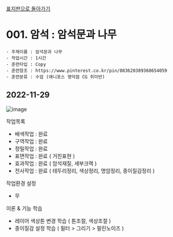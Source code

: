 [표지판으로 돌아가기](/Paint-Prop-Sign/README.md)

# 001. 암석 : 암석문과 나무

```
- 주제이름 : 암석문과 나무
- 작업시간 : 1시간
- 훈련타입 : Copy
- 훈련참조 : https://www.pinterest.co.kr/pin/883620389368654059
- 훈련분류 : 수업 (애니포스 명덕점 CG 취미반)
```

## 2022-11-29
![image](https://user-images.githubusercontent.com/77244047/204543621-2c6be8c0-7a33-43bf-8adc-85266cea87bd.png)

작업목록
- 배색작업 : 완료
- 구역작업 : 완료
- 정밀작업 : 완료
- 표면작업 : 완료 ( 거친표현 )
- 효과작업 : 완료 ( 암석재질, 세부크랙 )
- 전사작업 : 완료 ( 테두리정리, 색상정리, 명암정리, 종이질감정리 )

작업환경 설정
- 무

이론 & 기능 학습
- 레이어 색상톤 변경 학습 ( 톤조절, 색상조절 )
- 종이질감 설정 학습 ( 필터 > 그리기 > 필린노이즈 )
